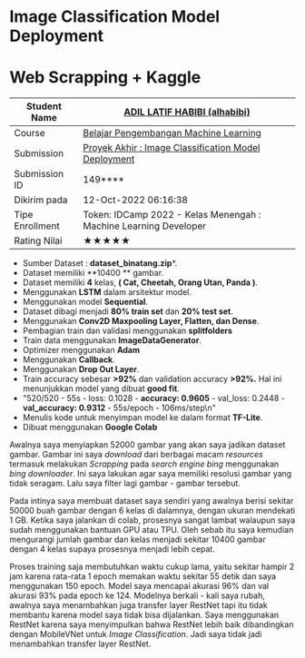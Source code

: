 #      		**Image Classification Model Deployment**                                                                							                                                       
#                  **Web Scrapping + Kaggle**



| Student Name    | [ADIL LATIF HABIBI (alhabibi)](https://www.dicoding.com/users/alhabibi) |
| --------------- | ------------------------------------------------------------ |
| Course          | [Belajar Pengembangan Machine Learning](https://www.dicoding.com/academies/185) |
| Submission      | [Proyek Akhir : Image Classification Model Deployment](https://www.dicoding.com/academies/185/tutorials/10629) |
| Submission ID   | 149****                                                      |
| Dikirim pada    | 12-Oct-2022 06:16:38                                         |
| Tipe Enrollment | Token: IDCamp 2022 - Kelas Menengah : Machine Learning Developer |
| Rating Nilai    | ★★★★★                                                        |



* Sumber Dataset : **dataset_binatang.zip***.
* Dataset memiliki **10400 ** gambar.
* Dataset memiliki **4** kelas, **( Cat, Cheetah, Orang Utan, Panda )**.
* Menggunakan **LSTM** dalam arsitektur model.
* Menggunakan model **Sequential**.
* Dataset dibagi menjadi **80% train set** dan **20% test set**.
* Menggunakan **Conv2D Maxpooling Layer, Flatten, dan Dense**.
* Pembagian train dan validasi menggunakan **splitfolders** 
* Train data menggunakan **ImageDataGenerator**.
* Optimizer menggunakan **Adam**
* Menggunakan **Callback**.
* Menggunakan **Drop Out Layer**.
* Train accuracy sebesar **>92%** dan validation accuracy **>92%.** Hal ini menunjukkan model yang dibuat **good fit**.
* "520/520 - 55s - loss: 0.1028 - **accuracy: 0.9605** - val_loss: 0.2448 - **val_accuracy: 0.9312** - 55s/epoch - 106ms/step\n"
* Menulis kode untuk menyimpan model ke dalam format **TF-Lite**.
* Dibuat menggunakan **Google Colab**

Awalnya saya menyiapkan 52000 gambar yang akan saya jadikan dataset gambar. Gambar ini saya *download* dari berbagai macam *resources* termasuk melakukan *Scrapping* pada *search engine bing* menggunakan *bing downloader*. Ini saya lakukan agar saya memiliki resolusi gambar yang tidak seragam. Lalu saya filter lagi gambar - gambar tersebut. 

Pada intinya saya membuat dataset saya sendiri yang awalnya berisi sekitar 50000 buah gambar dengan 6 kelas di dalamnya, dengan ukuran mendekati 1 GB. Ketika saya jalankan di colab, prosesnya sangat lambat walaupun saya sudah menggunakan bantuan GPU atau TPU. Oleh sebab itu saya kemudian mengurangi jumlah gambar dan kelas menjadi sekitar 10400 gambar dengan 4 kelas supaya prosesnya menjadi lebih cepat.

Proses training saja membutuhkan waktu cukup lama, yaitu sekitar hampir 2 jam karena rata-rata 1 epoch memakan waktu sekitar 55 detik dan saya menggunakan 150 epoch. Model saya mencapai akurasi 96% dan val akurasi 93% pada epoch ke 124. Modelnya berkali - kali saya rubah, awalnya saya menambahkan juga transfer layer RestNet tapi itu tidak membantu karena model saya tidak bisa dijalankan. Saya menggunakan RestNet karena saya menyimpulkan bahwa RestNet lebih baik dibandingkan dengan MobileVNet untuk *Image Classification*. Jadi saya tidak jadi menambahkan transfer layer RestNet. 



